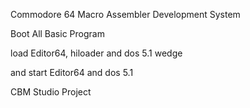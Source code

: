 Commodore 64 Macro Assembler Development System

Boot All Basic Program

load Editor64, hiloader and dos 5.1 wedge

and
start Editor64 and dos 5.1

CBM Studio Project